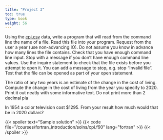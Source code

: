 ```yaml
---
title: "Project 3"
toc: true
type: book
weight: 56
---
```


Using the [cpi.csv](/data/cpi.csv) data, write a program that will read from the command line the name of a file. Read this file into your program.  Request from the user a year (use non-advancing IO). Do not assume you know in advance how many lines the file contains. Check that you have enough command line input. Stop with a message if you don’t have enough command line values. Use the inquire statement to check that the file exists before you attempt to open it. You can add a message to stop, e.g. stop “Invalid file”.  Test that the file can be opened as part of your open statement.

The ratio of any two years is an estimate of the change in the cost of living.  Compute the change in the cost of living from the year you specify to 2020. Print it out neatly with some informative text. Do not print more than 2 decimal pla

In 1954 a color television cost $1295. From your result how much would that be in 2020 dollars?

{{< spoiler text="Sample solution" >}}
{{< code file="/courses/fortran_introduction/solns/cpi.f90" lang="fortran" >}}
{{< /spoiler >}}
